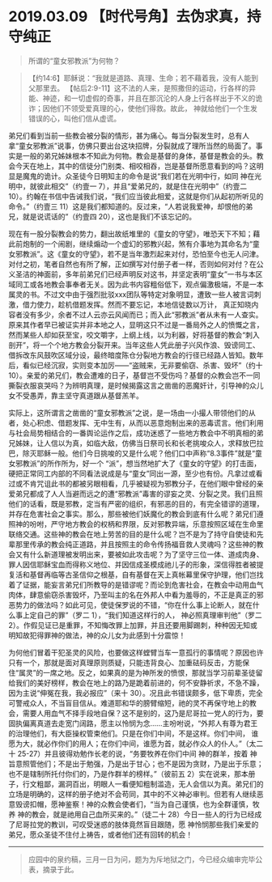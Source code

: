 # 2019.03.09 【时代号角】去伪求真，持守纯正

> 所谓的“童女邪教派”为何物？

>【约14:6】耶稣说：“我就是道路、真理、生命；若不藉着我，没有人能到父那里去。
>【帖后2:9-11】这不法的人来，是照撒但的运动，行各样的异能、神迹，和一切虚假的奇事，并且在那沉沦的人身上行各样出于不义的诡诈；因他们不领受爱真理的心，使他们得救。故此， 神就给他们一个生发错误的心，叫他们信从虚谎。

弟兄们看到当前一些教会被分裂的情形，甚为痛心。每当分裂发生时，总有人拿“童女邪教派”说事，仿佛只要出台这块招牌，分裂就成了理所当然的局面了。事实是一般的弟兄姊妹根本不知此为何物。教会是基督的身体，基督是教会的头。教会今天在地上，其中的信徒分门别类、相咬相吞，岂是基督所愿意看到的吗？这明显是魔鬼的诡计。众圣徒今日明知主的命令是说“我们若在光明中行，如同  神在光明中，就彼此相交”（约壹一 7），并且“爱弟兄的，就是住在光明中”（约壹二 10）。约翰在书信中告诫我们说，“我们应当彼此相爱，这就是你们从起初所听见的命令。”（约壹三 11）这是我们都知道的。反过来，“人若说我爱神，却恨他的弟兄，就是说谎话的”（约壹四 20），这也是我们不该忘记的。

现在有一股分裂教会的势力，翻出故纸堆里的《童女的守望》，唯恐天下不知；藉此前炮制的一个闹剧，继续煽动一个虚幻的邪教兴起，煞有介事地为其命名为“童女邪教派”。这《童女的守望》，若不是当年激烈起来对付，恐怕至今也无人问津。对付之初，笔者自然也有所了解，正如撰写对付册子者一样，否则如何对付？在公义圣洁的神面前，多年前弟兄们已经声明反对这书，并坚定表明“童女”一书与本区域同工或各地教会事奉者无关。因为此书内容粗俗低下，观点偏激极端，不是一本属灵的书。不过文中由于强烈批驳xxx团队等特定对象明显，遭致一些人被言词刺激，借力使力，趁机借题发挥。然而不要忘记，本地信徒数以万计， 真正知晓内容者没有多少，余者不过人云亦云风闻而已；而入此“邪教派”者从未有一人查实。原来其作者早已被证实并非本地之人，显明这只不过是一番局外之人的愤慨之言，然而某些人却如获至宝，咬文嚼字，上纲上线，以为利器，好将基督的教会“刺入剖开”，将一个个地方教会分裂开来。当年这些人凭此册子兴风作浪、毁谤同工、借拆改东风鼓吹区域分设，最终暗度陈仓分裂地方教会的行径已经路人皆知。数年后，看似已经沉寂，实则变本加厉——“盗贼来，无非要偷窃、杀害、毁坏”（约十 10）。亲爱的弟兄们，教会遭难的日子，基督岂不受伤吗？基督的众教会岂不一同撕裂衣服哀哭吗？为辨明真理，是时候揭露这言之凿凿的恶魔奸计，引导神的众儿女不受愚弄，靠主坚守真道跟从基督羔羊。

实际上，这所谓言之凿凿的“童女邪教派”之说，是一场由一小撮人带领他们的从者，处心积虑、借题发挥、无中生有，从而以恶意炮制出来的恶毒谎言。他们利用与社会局势相结合的一番舆论运作之后，成功迷惑了一些地方教会中不明真相的弟兄姊妹，让人信以为真，如临大敌，仿佛当日祭司长和长老挑唆众人，求释放巴拉巴，除灭耶稣一般。他们今日挑唆的又是什么呢？他们口中声称“8.3事件”就是“童女邪教派”的所作所为，好一个 “派”，想当然地扩大了《童女的守望》的打击面，硬把正常同工内部的不同看法说成是与“童女”同出一源，至少也有份。凡拿过或看过或不肯咒诅此书的都被另眼相看，几乎被疑视为邪教分子，在他们眼中曾经的亲爱弟兄都成了人人当避而远之的遭“邪教派”毒害的谬妄之灵、分裂之灵。我们且照他们的话看，既是邪教，定当有严密的组织，有邪恶的目的，有完全错谬的道理，并存在危害社会之事实。那么，那些被他们妖魔化的教会到底有什么呢？弟兄们遵照神的吩咐，严守地方教会的权柄和界限，反对邪教异端，乐意按照区域在生命里联络交通。这些神的教会在地上劳苦的目的是什么呢？岂不是为了持守自使徒和先辈那里传承的教会纯正道路，并且按照主的命令传扬福音救人灵魂吗？这些神的教会又有什么新道理被发明出来，要被如此攻击呢？为了坚守三位一体、道成肉身、罪人因信耶稣宝血而得称义地位、并因信成圣模成祂儿子的形象，深信得胜者被提复活和基督再临等古圣信仰之根基，自有基督在天上真帐幕里保守护理，他们岂找着了证据，能妄言弟兄们所教导的是错谬呢？而论到危害社会，在教会中动用血气肉体，肆意偷窃杀害毁坏，乃至叫主的名在外邦人中看为羞辱的，不正是真正的邪恶势力的做法吗？如此可见，使徒保罗说的不错，“你在什么事上论断人，就在什么事上定自己的罪”（罗二 1），“我们知道这样行的人， 神必照真理审判他”（罗二 2）。作假见证已是重罪，不知悔改罪上加罪，并且还要用脚踢刺，种种因无知或明知故犯得罪神的做法，神的众儿女为此感到十分震惊！

为何他们冒着干犯圣灵的风险，也要做这样螳臂当车一意孤行的事情呢？原因也许只有一个，那就是面对真理原则质疑，只能违背良心、加重砝码反击，方能保住“属灵”的一席之地。反之，如果真的是为神所发的愤恨，那就当学习前辈圣徒留给我们的美好榜样，教会在地上的路乃是跪着前进的，何不安静祈求，不急不躁，因为主说“伸冤在我，我必报应”（来十 30）。况且此书错误颇多，低下卑质，完全可警戒众人，不当盲目信从。难道耶和华的膀臂缩短，祂的灵不再保守地上的教会，需要人用血气不择手段地自保？这不是别的，这乃是尼哥拉一党人的行为，要固执偏离真道去走宽门阔路，愿主以怜悯为念……主吩咐说，“外邦人有尊为君王的治理他们，有大臣操权管束他们。只是在你们中间，不是这样。你们中间， 谁愿为大，就必作你们的用人；在你们中间，谁愿为首，就必作众人的仆人。”（太二十 25-27）并且彼得劝勉作长老的说，“务要牧养在你们中间 神的群羊，按着 神旨意照管他们；不是出于勉强，乃是出于甘心；也不是因为贪财，乃是出于乐意；也不是辖制所托付你们的，乃是作群羊的榜样。”（彼前五 2）实在说来，那本册子，行文粗鄙，漏洞百出，明眼人一看便知粗制滥造，无人会信以为真。弟兄们的立场是明确的，这样的册子绝对不会苟同，其中的不义神必审判。但若有人继续恶意毁谤扣帽，愿神鉴察！神的众教会使者们，“当为自己谨慎，也为全群谨慎，牧养  神的教会，就是祂用自己血所买来的。”（徒二十 28）今日一些人的行为已经成了尼哥拉党的教训，可叹受迷惑的肢体竟然盲目跟随，愿  神怜悯那些我们亲爱的弟兄，愿众圣徒不住付上祷告，或者他们还有回转的机会！

----

> 应园中的泉约稿，三月一日为问，题为为斥地狱之门，今已经众编审完毕公表，摘录于此。